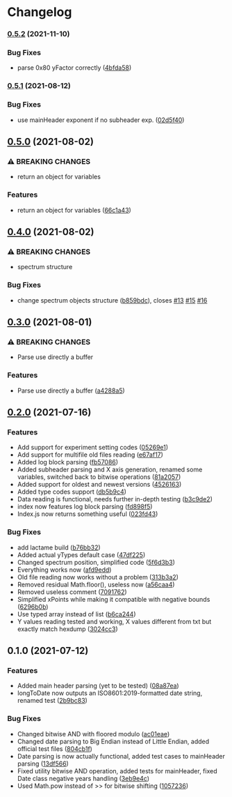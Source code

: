 # Changelog

### [0.5.2](https://www.github.com/cheminfo/spc-parser/compare/v0.5.1...v0.5.2) (2021-11-10)


### Bug Fixes

* parse 0x80 yFactor correctly ([4bfda58](https://www.github.com/cheminfo/spc-parser/commit/4bfda58eb54ecfa3335e3ff5dd29ed8d9e1b176f))

### [0.5.1](https://www.github.com/cheminfo/spc-parser/compare/v0.5.0...v0.5.1) (2021-08-12)


### Bug Fixes

* use mainHeader exponent if no subheader exp. ([02d5f40](https://www.github.com/cheminfo/spc-parser/commit/02d5f4040c990a2a4d88401ed5d08ba159740571))

## [0.5.0](https://www.github.com/cheminfo/spc-parser/compare/v0.4.0...v0.5.0) (2021-08-02)


### ⚠ BREAKING CHANGES

* return an object for variables

### Features

* return an object for variables ([66c1a43](https://www.github.com/cheminfo/spc-parser/commit/66c1a4327768e61b17a69776d91a28a97cc2e36a))

## [0.4.0](https://www.github.com/cheminfo/spc-parser/compare/v0.3.0...v0.4.0) (2021-08-02)


### ⚠ BREAKING CHANGES

* spectrum structure

### Bug Fixes

* change spectrum objects structure ([b859bdc](https://www.github.com/cheminfo/spc-parser/commit/b859bdc5bf35701744e867263e31280a13182005)), closes [#13](https://www.github.com/cheminfo/spc-parser/issues/13) [#15](https://www.github.com/cheminfo/spc-parser/issues/15) [#16](https://www.github.com/cheminfo/spc-parser/issues/16)

## [0.3.0](https://www.github.com/cheminfo/spc-parser/compare/v0.2.0...v0.3.0) (2021-08-01)


### ⚠ BREAKING CHANGES

* Parse use directly a buffer

### Features

* Parse use directly a buffer ([a4288a5](https://www.github.com/cheminfo/spc-parser/commit/a4288a55ba8faffe39a823a01b74efacc8d18464))

## [0.2.0](https://www.github.com/cheminfo/spc-parser/compare/v0.1.0...v0.2.0) (2021-07-16)


### Features

* Add support for experiment setting codes ([05269e1](https://www.github.com/cheminfo/spc-parser/commit/05269e1074063daad9d43120f3b4552f41f512a0))
* Add support for multifile old files reading ([e67af17](https://www.github.com/cheminfo/spc-parser/commit/e67af179d6b0e36fa09e9bdb56d6db1ab2481e7e))
* Added log block parsing ([fb57086](https://www.github.com/cheminfo/spc-parser/commit/fb570866e1912591371433e3ddccb7f3c8544259))
* Added subheader parsing and X axis generation, renamed some variables, switched back to bitwise operations ([81a2057](https://www.github.com/cheminfo/spc-parser/commit/81a205739cfcd5cf0e96577b56f7b1f35aec5a0f))
* Added support for oldest and newest versions ([4526163](https://www.github.com/cheminfo/spc-parser/commit/4526163c8c7f594b30e0afb8f0b3b841645bac87))
* Added type codes support ([db5b9c4](https://www.github.com/cheminfo/spc-parser/commit/db5b9c45617f40849b4801f043c7e5fbfd81e07f))
* Data reading is functional, needs further in-depth testing ([b3c9de2](https://www.github.com/cheminfo/spc-parser/commit/b3c9de2414f0f9593030b368ff26c2784b0fba96))
* index now features log block parsing ([fd898f5](https://www.github.com/cheminfo/spc-parser/commit/fd898f57c883faabad7998026a9b11bf6c2d291a))
* Index.js now returns something useful ([023fd43](https://www.github.com/cheminfo/spc-parser/commit/023fd43b290760a3289a2ae69ad11089548c9738))


### Bug Fixes

* add lactame build ([b76bb32](https://www.github.com/cheminfo/spc-parser/commit/b76bb32429bbca5b630971a98245d788b1aec87a))
* Added actual yTypes default case ([47df225](https://www.github.com/cheminfo/spc-parser/commit/47df225cdf772be90b593e85ad92a691844d9a09))
* Changed spectrum position, simplified code ([5f6d3b3](https://www.github.com/cheminfo/spc-parser/commit/5f6d3b32a6bb23394c387a253936d91f3e0eb211))
* Everything works now ([afd9edd](https://www.github.com/cheminfo/spc-parser/commit/afd9edd6df62838e88e13877b0ab7d66a7c2966a))
* Old file reading now works without a problem ([313b3a2](https://www.github.com/cheminfo/spc-parser/commit/313b3a225db2093a1bb6b81e12c40822800afba9))
* Removed residual Math.floor(), useless now ([a56caa4](https://www.github.com/cheminfo/spc-parser/commit/a56caa4eb915fed1d4ed137f1c9492de4f128dab))
* Removed useless comment ([7091762](https://www.github.com/cheminfo/spc-parser/commit/7091762b485ccb30ec3940f294664bcfef0385f4))
* Simplified xPoints while making it compatible with negative bounds ([6296b0b](https://www.github.com/cheminfo/spc-parser/commit/6296b0ba86fe2e7eacd47967bd89c984aaaa1834))
* Use typed array instead of list ([b6ca244](https://www.github.com/cheminfo/spc-parser/commit/b6ca2445601ddc4e118d5e3d09d09eecdce492c6))
* Y values reading tested and working, X values different from txt but exactly match hexdump ([3024cc3](https://www.github.com/cheminfo/spc-parser/commit/3024cc35f2b66f18278d720ab4c69d9936df9821))

## 0.1.0 (2021-07-12)


### Features

* Added main header parsing (yet to be tested) ([08a87ea](https://www.github.com/cheminfo/spc-parser/commit/08a87ea43920d8c6f7e247bc2935366c5ffc164d))
* longToDate now outputs an ISO8601:2019-formatted date string, renamed test ([2b9bc83](https://www.github.com/cheminfo/spc-parser/commit/2b9bc83e2253a0ececc1e8c7adff451ef04a7e39))


### Bug Fixes

* Changed bitwise AND with floored modulo ([ac01eae](https://www.github.com/cheminfo/spc-parser/commit/ac01eae3a97e3d52b1882d090eef955d006aa732))
* Changed date parsing to Big Endian instead of Little Endian, added official test files ([804cb1f](https://www.github.com/cheminfo/spc-parser/commit/804cb1ffcf4c97e7e234e1474a9a4399ff7693fe))
* Date parsing is now actually functional, added test cases to mainHeader parsing ([13df566](https://www.github.com/cheminfo/spc-parser/commit/13df5660dcb7be4ca962c4104d97c2168356f8cb))
* Fixed utility bitwise AND operation, added tests for mainHeader, fixed Date class negative years handling ([3eb9e4c](https://www.github.com/cheminfo/spc-parser/commit/3eb9e4c0715bb3ab9ea2b5ab9f5584cf542183ef))
* Used Math.pow instead of >> for bitwise shifting ([1057236](https://www.github.com/cheminfo/spc-parser/commit/10572360cc9e85e0d716de8c63661cb7bc9d1aca))

